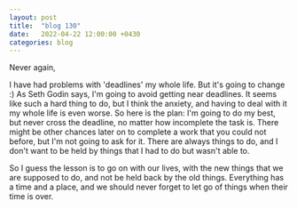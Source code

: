 ```yaml
---
layout: post
title:  "blog 130"
date:   2022-04-22 12:00:00 +0430
categories: blog
---
```


Never again,

I have had problems with 'deadlines' my whole life. But it's going to change :) As Seth Godin says, I'm going to avoid getting near deadlines. It seems like such a hard thing to do, but I think the anxiety, and having to deal with it my whole life is even worse. So here is the plan: I'm going to do my best, but never cross the deadline, no matter how incomplete the task is. There might be other chances later on to complete a work that you could not before, but I'm not going to ask for it. There are always things to do, and I don't want to be held by things that I had to do but wasn't able to.

So I guess the lesson is to go on with our lives, with the new things that we are supposed to do, and not be held back by the old things. Everything has a time and a place, and we should never forget to let go of things when their time is over.
